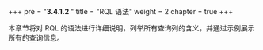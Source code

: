+++
pre = "<b>3.4.1.2 </b>"
title = "RQL 语法"
weight = 2
chapter = true
+++

本章节将对 RQL 的语法进行详细说明，列举所有查询列的含义，并通过示例展示所有的查询信息。
